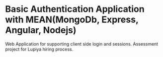 # Basic Authentication Application with MEAN(MongoDb, Express, Angular, Nodejs)
Web Application for supporting client side login and sessions.
Assessment project for Lupiya hiring process.
